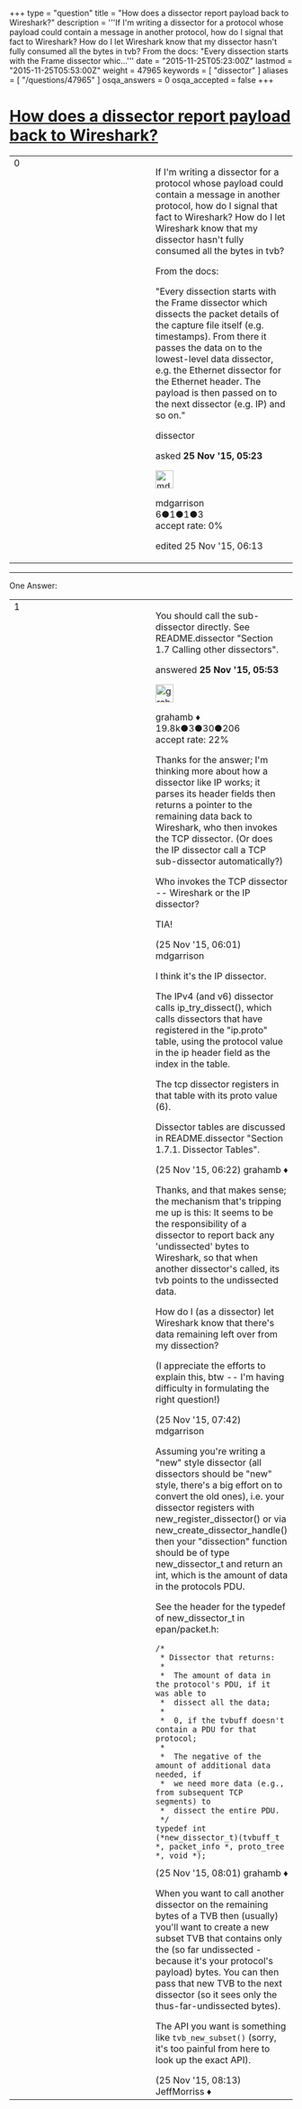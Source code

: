 +++
type = "question"
title = "How does a dissector report payload back to Wireshark?"
description = '''If I&#x27;m writing a dissector for a protocol whose payload could contain a message in another protocol, how do I signal that fact to Wireshark? How do I let Wireshark know that my dissector hasn&#x27;t fully consumed all the bytes in tvb? From the docs: &quot;Every dissection starts with the Frame dissector whic...'''
date = "2015-11-25T05:23:00Z"
lastmod = "2015-11-25T05:53:00Z"
weight = 47965
keywords = [ "dissector" ]
aliases = [ "/questions/47965" ]
osqa_answers = 0
osqa_accepted = false
+++

<div class="headNormal">

# [How does a dissector report payload back to Wireshark?](/questions/47965/how-does-a-dissector-report-payload-back-to-wireshark)

</div>

<div id="main-body">

<div id="askform">

<table id="question-table" style="width:100%;"><colgroup><col style="width: 50%" /><col style="width: 50%" /></colgroup><tbody><tr class="odd"><td style="width: 30px; vertical-align: top"><div class="vote-buttons"><div id="post-47965-score" class="post-score" title="current number of votes">0</div><div id="favorite-count" class="favorite-count"></div></div></td><td><div id="item-right"><div class="question-body"><p>If I'm writing a dissector for a protocol whose payload could contain a message in another protocol, how do I signal that fact to Wireshark? How do I let Wireshark know that my dissector hasn't fully consumed all the bytes in tvb?</p><p>From the docs:</p><p>"Every dissection starts with the Frame dissector which dissects the packet details of the capture file itself (e.g. timestamps). From there it passes the data on to the lowest-level data dissector, e.g. the Ethernet dissector for the Ethernet header. The payload is then passed on to the next dissector (e.g. IP) and so on."</p></div><div id="question-tags" class="tags-container tags">dissector</div><div id="question-controls" class="post-controls"></div><div class="post-update-info-container"><div class="post-update-info post-update-info-user"><p>asked <strong>25 Nov '15, 05:23</strong></p><img src="https://secure.gravatar.com/avatar/141bf84491a151af8ece1484967838d0?s=32&amp;d=identicon&amp;r=g" class="gravatar" width="32" height="32" alt="mdgarrison&#39;s gravatar image" /><p>mdgarrison<br />
<span class="score" title="6 reputation points">6</span><span title="1 badges"><span class="badge1">●</span><span class="badgecount">1</span></span><span title="1 badges"><span class="silver">●</span><span class="badgecount">1</span></span><span title="3 badges"><span class="bronze">●</span><span class="badgecount">3</span></span><br />
<span class="accept_rate" title="Rate of the user&#39;s accepted answers">accept rate:</span> <span title="mdgarrison has no accepted answers">0%</span></p></div><div class="post-update-info post-update-info-edited"><p>edited 25 Nov '15, 06:13</p></div></div><div id="comments-container-47965" class="comments-container"></div><div id="comment-tools-47965" class="comment-tools"></div><div class="clear"></div><div id="comment-47965-form-container" class="comment-form-container"></div><div class="clear"></div></div></td></tr></tbody></table>

------------------------------------------------------------------------

<div class="tabBar">

<span id="sort-top"></span>

<div class="headQuestions">

One Answer:

</div>

</div>

<span id="47966"></span>

<div id="answer-container-47966" class="answer">

<table style="width:100%;"><colgroup><col style="width: 50%" /><col style="width: 50%" /></colgroup><tbody><tr class="odd"><td style="width: 30px; vertical-align: top"><div class="vote-buttons"><div id="post-47966-score" class="post-score" title="current number of votes">1</div></div></td><td><div class="item-right"><div class="answer-body"><p>You should call the sub-dissector directly. See README.dissector "Section 1.7 Calling other dissectors".</p></div><div class="answer-controls post-controls"></div><div class="post-update-info-container"><div class="post-update-info post-update-info-user"><p>answered <strong>25 Nov '15, 05:53</strong></p><img src="https://secure.gravatar.com/avatar/d2a7e24ca66604c749c7c88c1da8ff78?s=32&amp;d=identicon&amp;r=g" class="gravatar" width="32" height="32" alt="grahamb&#39;s gravatar image" /><p>grahamb ♦<br />
<span class="score" title="19834 reputation points"><span>19.8k</span></span><span title="3 badges"><span class="badge1">●</span><span class="badgecount">3</span></span><span title="30 badges"><span class="silver">●</span><span class="badgecount">30</span></span><span title="206 badges"><span class="bronze">●</span><span class="badgecount">206</span></span><br />
<span class="accept_rate" title="Rate of the user&#39;s accepted answers">accept rate:</span> <span title="grahamb has 274 accepted answers">22%</span></p></div></div><div id="comments-container-47966" class="comments-container"><span id="47967"></span><div id="comment-47967" class="comment"><div id="post-47967-score" class="comment-score"></div><div class="comment-text"><p>Thanks for the answer; I'm thinking more about how a dissector like IP works; it parses its header fields then returns a pointer to the remaining data back to Wireshark, who then invokes the TCP dissector. (Or does the IP dissector call a TCP sub-dissector automatically?)</p><p>Who invokes the TCP dissector -- Wireshark or the IP dissector?</p><p>TIA!</p></div><div id="comment-47967-info" class="comment-info"><span class="comment-age">(25 Nov '15, 06:01)</span> mdgarrison</div></div><span id="47968"></span><div id="comment-47968" class="comment"><div id="post-47968-score" class="comment-score"></div><div class="comment-text"><p>I think it's the IP dissector.</p><p>The IPv4 (and v6) dissector calls ip_try_dissect(), which calls dissectors that have registered in the "ip.proto" table, using the protocol value in the ip header field as the index in the table.</p><p>The tcp dissector registers in that table with its proto value (6).</p><p>Dissector tables are discussed in README.dissector "Section 1.7.1. Dissector Tables".</p></div><div id="comment-47968-info" class="comment-info"><span class="comment-age">(25 Nov '15, 06:22)</span> grahamb ♦</div></div><span id="47974"></span><div id="comment-47974" class="comment"><div id="post-47974-score" class="comment-score"></div><div class="comment-text"><p>Thanks, and that makes sense; the mechanism that's tripping me up is this: It seems to be the responsibility of a dissector to report back any 'undissected' bytes to Wireshark, so that when another dissector's called, its tvb points to the undissected data.<br />
</p><p>How do I (as a dissector) let Wireshark know that there's data remaining left over from my dissection?</p><p>(I appreciate the efforts to explain this, btw -- I'm having difficulty in formulating the right question!)</p></div><div id="comment-47974-info" class="comment-info"><span class="comment-age">(25 Nov '15, 07:42)</span> mdgarrison</div></div><span id="47976"></span><div id="comment-47976" class="comment"><div id="post-47976-score" class="comment-score"></div><div class="comment-text"><p>Assuming you're writing a "new" style dissector (all dissectors should be "new" style, there's a big effort on to convert the old ones), i.e. your dissector registers with new_register_dissector() or via new_create_dissector_handle() then your "dissection" function should be of type new_dissector_t and return an int, which is the amount of data in the protocols PDU.</p><p>See the header for the typedef of new_dissector_t in epan/packet.h:</p><pre><code>/*
 * Dissector that returns:
 *
 *  The amount of data in the protocol&#39;s PDU, if it was able to
 *  dissect all the data;
 *
 *  0, if the tvbuff doesn&#39;t contain a PDU for that protocol;
 *
 *  The negative of the amount of additional data needed, if
 *  we need more data (e.g., from subsequent TCP segments) to
 *  dissect the entire PDU.
 */
typedef int (*new_dissector_t)(tvbuff_t *, packet_info *, proto_tree *, void *);</code></pre></div><div id="comment-47976-info" class="comment-info"><span class="comment-age">(25 Nov '15, 08:01)</span> grahamb ♦</div></div><span id="47977"></span><div id="comment-47977" class="comment"><div id="post-47977-score" class="comment-score"></div><div class="comment-text"><p>When you want to call another dissector on the remaining bytes of a TVB then (usually) you'll want to create a new subset TVB that contains only the (so far undissected - because it's your protocol's payload) bytes. You can then pass that new TVB to the next dissector (so it sees only the thus-far-undissected bytes).</p><p>The API you want is something like <code>tvb_new_subset()</code> (sorry, it's too painful from here to look up the exact API).</p></div><div id="comment-47977-info" class="comment-info"><span class="comment-age">(25 Nov '15, 08:13)</span> JeffMorriss ♦</div></div></div><div id="comment-tools-47966" class="comment-tools"></div><div class="clear"></div><div id="comment-47966-form-container" class="comment-form-container"></div><div class="clear"></div></div></td></tr></tbody></table>

</div>

<div class="paginator-container-left">

</div>

</div>

</div>

